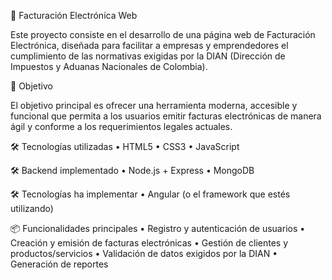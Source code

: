 🧾 Facturación Electrónica Web

Este proyecto consiste en el desarrollo de una página web de Facturación Electrónica, diseñada para facilitar a empresas y emprendedores el cumplimiento de las normativas exigidas por la DIAN (Dirección de Impuestos y Aduanas Nacionales de Colombia).

🚀 Objetivo

El objetivo principal es ofrecer una herramienta moderna, accesible y funcional que permita a los usuarios emitir facturas electrónicas de manera ágil y conforme a los requerimientos legales actuales.

🛠️ Tecnologías utilizadas
•	HTML5
•	CSS3
•	JavaScript

🛠️ Backend implementado
•	Node.js + Express
•	MongoDB

🛠️ Tecnologías ha implementar
•	Angular (o el framework que estés utilizando)

📦 Funcionalidades principales
•	Registro y autenticación de usuarios
•	Creación y emisión de facturas electrónicas
•	Gestión de clientes y productos/servicios
•	Validación de datos exigidos por la DIAN
•	Generación de reportes